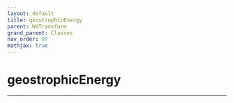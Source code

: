 ```yaml
---
layout: default
title: geostrophicEnergy
parent: WVTransform
grand_parent: Classes
nav_order: 97
mathjax: true
---
```


#  geostrophicEnergy




---

